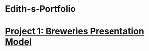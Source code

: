 # Edith-s-Portfolio
# [Project 1: Breweries Presentation Model](https://github.com/Edith1290/Breweries-Presentation-)

